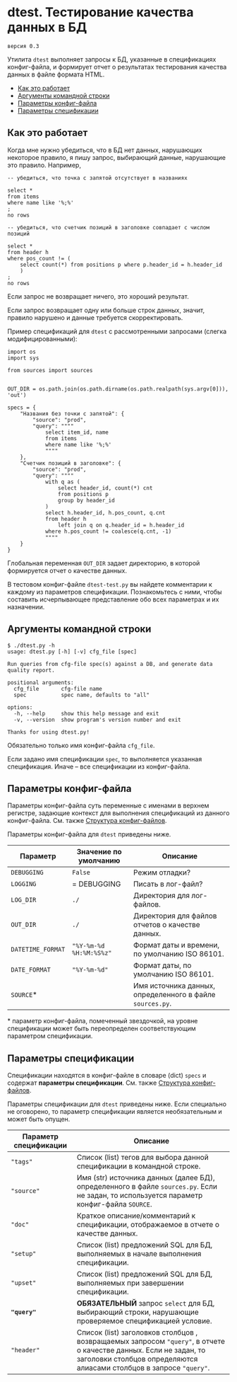 # dtest. Тестирование качества данных в БД

	версия 0.3

Утилита `dtest` выполняет запросы к БД, указанные в спецификациях конфиг-файла, и формирует отчет о результатах тестирования качества данных в файле формата HTML.

* [Как это работает](#как-это-работает)
* [Аргументы командной строки](#аргументы-командной-строки)
* [Параметры конфиг-файла](#параметры-конфиг-файла)
* [Параметры спецификации](#параметры-спецификации)

## Как это работает

Когда мне нужно убедиться, что в БД нет данных, нарушающих некоторое правило, я пишу запрос, выбирающий данные, нарушающие это правило. Например,

```
-- убедиться, что точка с запятой отсутствует в названиях

select * 
from items 
where name like '%;%'
;
no rows

-- убедиться, что счетчик позиций в заголовке совпадает с числом позиций

select *
from header h
where pos_count != (
    select count(*) from positions p where p.header_id = h.header_id
    )
;
no rows
```

Если запрос не возвращает ничего, это хороший результат.

Если запрос возвращает одну или больше строк данных, значит, правило нарушено и данные требуется скорректировать.

Пример спецификаций для `dtest` с рассмотренными запросами (слегка модифицированными):

```
import os
import sys

from sources import sources


OUT_DIR = os.path.join(os.path.dirname(os.path.realpath(sys.argv[0])), 'out')

specs = {
    "Названия без точки с запятой": {
        "source": "prod",
        "query": """"
            select item_id, name
            from items 
            where name like '%;%'
            """"
    },
    "Счетчик позиций в заголовке": {
        "source": "prod",
        "query": """"
            with q as (
                select header_id, count(*) cnt
                from positions p
                group by header_id
            )
            select h.header_id, h.pos_count, q.cnt
            from header h 
                left join q on q.header_id = h.header_id
            where h.pos_count != coalesce(q.cnt, -1)
            """"
    }
}
```

Глобальная переменная `OUT_DIR` задает директорию, в которой формируется отчет о качестве данных.

В тестовом конфиг-файле `dtest-test.py` вы найдете комментарии к каждому из параметров спецификации. Познакомьтесь с ними, чтобы составить исчерпывающее представление обо всех параметрах и их назначении.

## Аргументы командной строки

```
$ ./dtest.py -h
usage: dtest.py [-h] [-v] cfg_file [spec]

Run queries from cfg-file spec(s) against a DB, and generate data quality report.

positional arguments:
  cfg_file       cfg-file name
  spec           spec name, defaults to "all"

options:
  -h, --help     show this help message and exit
  -v, --version  show program's version number and exit

Thanks for using dtest.py!
```

Обязательно только имя конфиг-файла `cfg_file`.

Если задано имя спецификации `spec`, то выполняется указанная спецификация. Иначе – все спецификации из конфиг-файла.

## Параметры конфиг-файла

Параметры конфиг-файла суть переменные с именами в верхнем регистре, задающие контекст для выполнения спецификаций из данного конфиг-файла. См. также [Структура конфиг-файлов](conf.ru.md).

Параметры конфиг-файла для `dtest` приведены ниже.

| Параметр          | Значение по умолчанию   | Описание                                                  |
| ----------------- | ----------------------- | --------------------------------------------------------- |
| `DEBUGGING`       | `False`                 | Режим отладки?                                            |
| `LOGGING`         | = DEBUGGING             | Писать в лог-файл?                                        |
| `LOG_DIR`         | `./`                    | Директория для лог-файлов.                                |
| `OUT_DIR`         | `./`                    | Директория для файлов отчетов о качестве данных.          |
| `DATETIME_FORMAT` | `"%Y-%m-%d %H:%M:%S%z"` | Формат даты и времени, по умолчанию ISO 86101.            |
| `DATE_FORMAT`     | `"%Y-%m-%d"`            | Формат даты, по умолчанию ISO 86101.                      |
| `SOURCE`*         |                         | Имя источника данных, определенного в файле `sources.py`. |
\* параметр конфиг-файла, помеченный звездочкой, на уровне спецификации может быть переопределен соответствующим параметром спецификации.

## Параметры спецификации

Спецификации находятся в конфиг-файле в словаре (dict) `specs` и содержат **параметры спецификации**. См. также [Структура конфиг-файлов](conf.ru.md).

Параметры спецификации для `dtest` приведены ниже. Если специально не оговорено, то параметр спецификации является необязательным и может быть опущен.

| Параметр спецификации | Описание                                                                                                                                                                                    |
| --------------------- | ------------------------------------------------------------------------------------------------------------------------------------------------------------------------------------------- |
| `"tags"`              | Список (list) тегов для выбора данной спецификации в командной строке.                                                                                                                    |
| `"source"`            | Имя (str) источника данных (далее БД), определенного в файле `sources.py`. Если не задан, то используется параметр конфиг-файла `SOURCE`.                                                 |
| `"doc"`               | Краткое описание/комментарий к спецификации, отображаемое в отчете о качестве данных.                                                                                                       |
| `"setup"`             | Список (list) предложений SQL для БД, выполняемых в начале выполнения спецификации.                                                                                                       |
| `"upset"`             | Список (list) предложений SQL для БД, выполняемых при завершении спецификации.                                                                                                            |
| **`"query"`**         | **ОБЯЗАТЕЛЬНЫЙ** запрос `select` для БД, выбирающий строки, нарушающие проверяемое спецификацией условие.                                                                                   |
| `"header"`            | Список (list) заголовков столбцов , возвращаемых запросом `"query"`, в отчете о качестве данных. Если не задан, то заголовки столбцов определяются алиасами столбцов в запросе `"query"`. |
